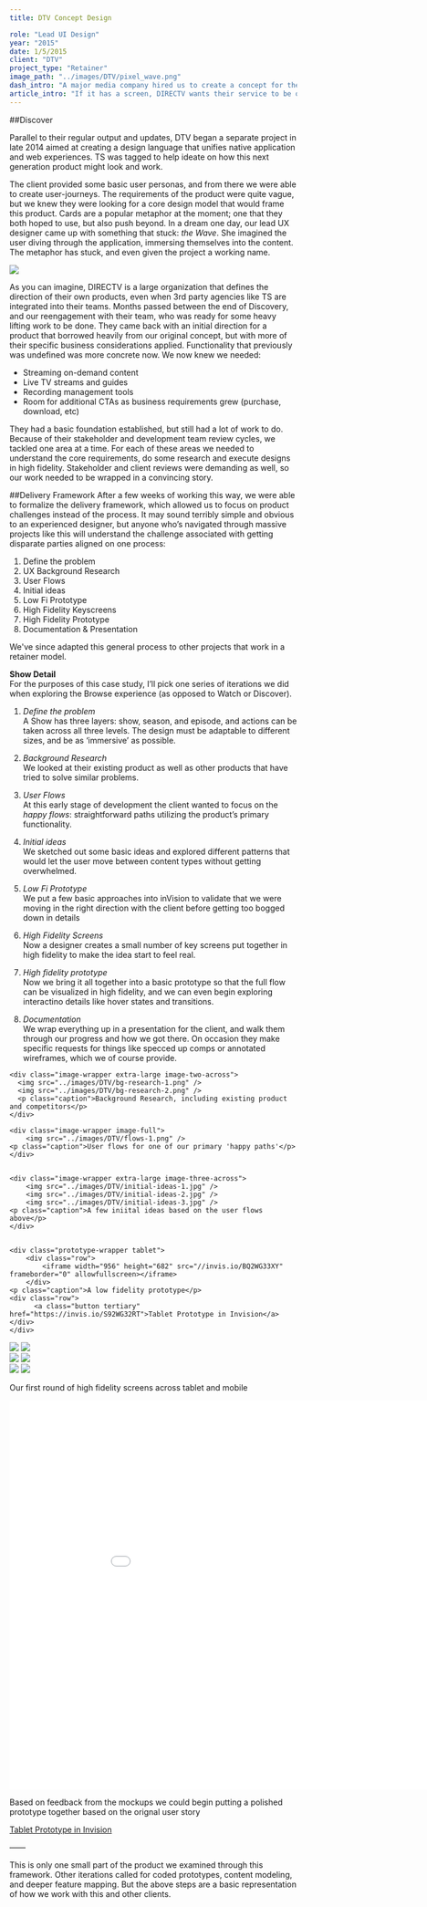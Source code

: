 ```yaml
---
title: DTV Concept Design

role: "Lead UI Design"
year: "2015"
date: 1/5/2015
client: "DTV"
project_type: "Retainer"
image_path: "../images/DTV/pixel_wave.png"
dash_intro: "A major media company hired us to create a concept for their new cross-platform digital streaming product"
article_intro: "If it has a screen, DIRECTV wants their service to be on it. While this allows their products to accessible to a wide audience, it also makes their range difficult to maintain and occasionally inconsistent."
---
```


##Discover

Parallel to their regular output and updates, DTV began a separate project in late 2014 aimed at creating a design language that unifies native application and web experiences. TS was tagged to help ideate on how this next generation product might look and work. 

The client provided some basic user personas, and from there we were able to create user-journeys. The requirements of the product were quite vague, but we knew they were looking for a core design model that would frame this product. Cards are a popular metaphor at the moment; one that they both hoped to use, but also push beyond. In a dream one day, our lead UX designer came up with something that stuck: *the Wave*. She imagined the user diving through the application, immersing themselves into the content. The metaphor has stuck, and even given the project a working name. 

<div class="image-wrapper image-full gray-bg">
	<img src="../images/DTV/diagram-7pm.png" />
</div>

As you can imagine, DIRECTV is a large organization that defines the direction of their own products, even when 3rd party agencies like TS are integrated into their teams. Months passed between the end of Discovery, and our reengagement with their team, who was ready for some heavy lifting work to be done. They came back with an initial direction for a product that borrowed heavily from our original concept, but with more of their specific business considerations applied. Functionality that previously was undefined was more concrete now. We now knew we needed:
- Streaming on-demand content
- Live TV streams and guides
- Recording management tools
- Room for additional CTAs as business requirements grew (purchase, download, etc)

They had a basic foundation established, but still had a lot of work to do. Because of their stakeholder and development team review cycles, we tackled one area at a time. For each of these areas we needed to understand the core requirements, do some research and execute designs in high fidelity. Stakeholder and client reviews were demanding as well, so our work needed to be wrapped in a convincing story.

##Delivery Framework
After a few weeks of working this way, we were able to formalize the delivery framework, which allowed us to focus on product challenges instead of the process. It may sound terribly simple and obvious to an experienced designer, but anyone who’s navigated through massive projects like this will understand the challenge associated with getting disparate parties aligned on one process:

1. Define the problem
2. UX Background Research
3. User Flows
4. Initial ideas
5. Low Fi Prototype
6. High Fidelity Keyscreens
7. High Fidelity Prototype
8. Documentation & Presentation


We've since adapted this general process to other projects that work in a retainer model.


**Show Detail**  
For the purposes of this case study, I’ll pick one series of iterations we did when exploring the Browse experience (as opposed to Watch or Discover).  

1. *Define the problem*  
A Show has three layers: show, season, and episode, and actions can be taken across all three levels. The design must be adaptable to different sizes, and be as ‘immersive’ as possible.

2. *Background Research*  
We looked at their existing product as well as other products that have tried to solve similar problems.

3. *User Flows*  
At this early stage of development the client wanted to focus on the *happy flows*: straightforward paths utilizing the product’s primary functionality.

4. *Initial ideas*  
We sketched out some basic ideas and explored different patterns that would let the user move between content types without getting overwhelmed.

5. *Low Fi Prototype*  
We put a few basic approaches into inVision to validate that we were moving in the right direction with the client before getting too bogged down in details  

6. *High Fidelity Screens*  
Now a designer creates a small number of key screens put together in high fidelity to make the idea start to feel real. 

7. *High fidelity prototype*  
Now we bring it all together into a basic prototype so that the full flow can be visualized in high fidelity, and we can even begin exploring interactino details like hover states and transitions.

8. *Documentation*  
We wrap everything up in a presentation for the client, and walk  them through our progress and how we got there. On occasion they make specific requests for things like specced up comps or annotated wireframes, which we of course provide.

<div class="gray-bg-wrapper">

	<div class="image-wrapper extra-large image-two-across">
	  <img src="../images/DTV/bg-research-1.png" />
	  <img src="../images/DTV/bg-research-2.png" />
	  <p class="caption">Background Research, including existing product and competitors</p>
	</div>

	<div class="image-wrapper image-full">
		<img src="../images/DTV/flows-1.png" />
    <p class="caption">User flows for one of our primary 'happy paths'</p>
	</div>


	<div class="image-wrapper extra-large image-three-across">
		<img src="../images/DTV/initial-ideas-1.jpg" />
		<img src="../images/DTV/initial-ideas-2.jpg" />
		<img src="../images/DTV/initial-ideas-3.jpg" />
    <p class="caption">A few iniital ideas based on the user flows above</p>
	</div>


	<div class="prototype-wrapper tablet">
		<div class="row">
			<iframe width="956" height="682" src="//invis.io/BQ2WG33XY" frameborder="0" allowfullscreen></iframe>
		</div>
    <p class="caption">A low fidelity prototype</p>
    <div class="row">
		  <a class="button tertiary" href="https://invis.io/S92WG32RT">Tablet Prototype in Invision</a>
    </div>
	</div>

</div> <!-- end gray-bg-wrapper -->

<div class="image-wrapper large image-two-across">
	<img src="../images/DTV/hifi-tablet-2.jpg" />
	<img src="../images/DTV/hifi-tablet-3.jpg" />
</div>


<div class="image-wrapper large centered image-two-across">
	<img src="../images/DTV/hifi-tablet-4.jpg" />
	<img src="../images/DTV/hifi-tablet-5.jpg" />
</div>


<div class="image-wrapper small centered image-two-across">
	<img src="../images/DTV/hifi-mobile-1.jpg" />
	<img src="../images/DTV/hifi-mobile-2.jpg" />
<p class="caption">Our first round of high fidelity screens across tablet and mobile</p>
</div>


<div class="prototype-wrapper tablet">
	<div class="row">
		<iframe width="956" height="682" src="//invis.io/9T33P2IQB" frameborder="0" allowfullscreen></iframe>
	</div>
<p class="caption">Based on feedback from the mockups we could begin putting a polished prototype together based on the orignal user story</p>
<div class="row">
	  <a class="button tertiary" href="https://invis.io/SU33P2HYM">Tablet Prototype in Invision</a>
</div>
</div>



——

This is only one small part of the product we examined through this framework. Other iterations called for coded prototypes, content modeling, and deeper feature mapping. But the above steps are a basic representation of how we work with this and other clients. 

